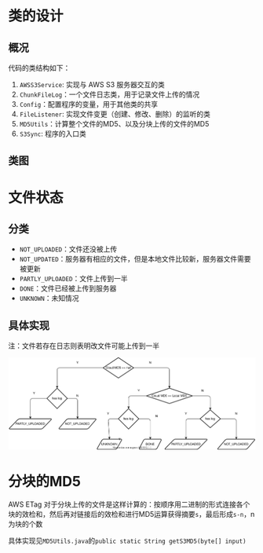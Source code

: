 # 类的设计
## 概况
代码的类结构如下：
1. `AWSS3Service`: 实现与 AWS S3 服务器交互的类
2. `ChunkFileLog`：一个文件日志类，用于记录文件上传的情况
3. `Config`：配置程序的变量，用于其他类的共享
4. `FileListener`: 实现文件变更（创建、修改、删除）的监听的类
5. `MD5Utils`：计算整个文件的MD5、以及分块上传的文件的MD5
1. `S3Sync`: 程序的入口类

## 类图

# 文件状态
## 分类
- `NOT_UPLOADED`：文件还没被上传
- `NOT_UPDATED`：服务器有相应的文件，但是本地文件比较新，服务器文件需要被更新
- `PARTLY_UPLOADED`：文件上传到一半
- `DONE`：文件已经被上传到服务器
- `UNKNOWN`：未知情况

## 具体实现
注：文件若存在日志则表明改文件可能上传到一半

![](./images/state.drawio.svg)
# 分块的MD5
AWS ETag 对于分块上传的文件是这样计算的：按顺序用二进制的形式连接各个块的效检和，然后再对链接后的效检和进行MD5运算获得摘要`s`，最后形成`s-n`，n 为块的个数

具体实现见`MD5Utils.java`的`public static String getS3MD5(byte[] input)`
